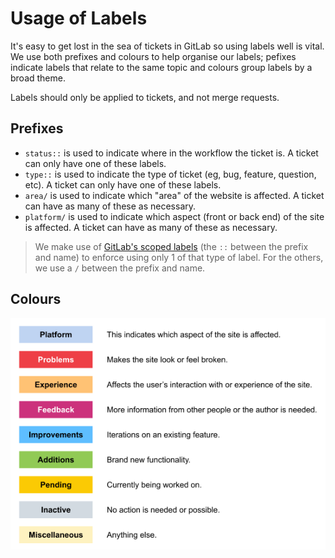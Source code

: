 # Usage of Labels

It's easy to get lost in the sea of tickets in GitLab so using labels well is vital. We use both prefixes and colours to 
help organise our labels; pefixes indicate labels that relate to the same topic and colours group labels by a broad theme.

Labels should only be applied to tickets, and not merge requests.

## Prefixes

* `status::` is used to indicate where in the workflow the ticket is. A ticket can only have one of these labels.
* `type::` is used to indicate the type of ticket (eg, bug, feature, question, etc). A ticket can only have one of these 
  labels.
* `area/` is used to indicate which "area" of the website is affected. A ticket can have as many of these as necessary.
* `platform/` is used to indicate which aspect (front or back end) of the site is affected. A ticket can have as many 
  of these as necessary.

> We make use of [GitLab's scoped labels][scoped-labels] (the `::` between the prefix and name) to enforce using only 1 
> of that type of label. For the others, we use a `/` between the prefix and name.

## Colours

![Label Colours][label-colours]

[label-colours]: ./Label%20Colours.png
[scoped-labels]: https://gitlab.com/help/user/project/labels.md#scoped-labels-premium
